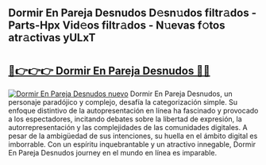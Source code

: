 ## Dormir En Pareja Desnudos D𝚎sn𝚞dos filtr𝚊dos - Parts-Hpx Vid𝚎os filtr𝚊dos - N𝚞evas f𝚘tos atr𝚊ctivas yULxT

# <h2><a href="http://mba1ndl.tromn.icu/?c=Dormir+En+Pareja+Desnudos">🔗👉👉👉 Dormir En Pareja Desnudos 🔗🔗</a></h2>

[![Dormir En Pareja Desnudos nuevo](https://i.imgur.com/pEAQMta.gif)](http://mba1ndl.tromn.icu/?c=Dormir+En+Pareja+Desnudos)
Dormir En Pareja Desnudos, un personaje paradójico y complejo, desafía la categorización simple. Su enfoque distintivo de la autopresentación en línea ha fascinado y provocado a los espectadores, incitando debates sobre la libertad de expresión, la autorrepresentación y las complejidades de las comunidades digitales. A pesar de la ambigüedad de sus intenciones, su huella en el ámbito digital es imborrable. Con un espíritu inquebrantable y un atractivo innegable, Dormir En Pareja Desnudos journey en el mundo en línea es imparable.
